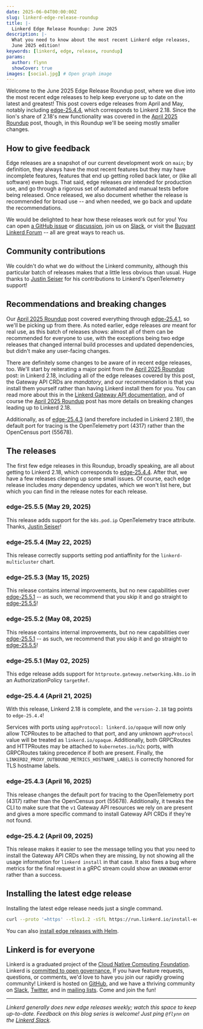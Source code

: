 ```yaml
---
date: 2025-06-04T00:00:00Z
slug: linkerd-edge-release-roundup
title: |-
  Linkerd Edge Release Roundup: June 2025
description: |-
  What you need to know about the most recent Linkerd edge releases,
  June 2025 edition!
keywords: [linkerd, edge, release, roundup]
params:
  author: flynn
  showCover: true
images: [social.jpg] # Open graph image
---
```


Welcome to the June 2025 Edge Release Roundup post, where we dive into the
most recent edge releases to help keep everyone up to date on the latest and
greatest! This post covers edge releases from April and May, notably including
[edge-25.4.4], which corresponds to Linkerd 2.18. Since the lion's share of
2.18's new functionality was covered in the [April 2025 Roundup] post, though,
in this Roundup we'll be seeing mostly smaller changes.

## How to give feedback

Edge releases are a snapshot of our current development work on `main`; by
definition, they always have the most recent features but they may have
incomplete features, features that end up getting rolled back later, or (like
all software) even bugs. That said, edge releases _are_ intended for
production use, and go through a rigorous set of automated and manual tests
before being released. Once released, we also document whether the release is
recommended for broad use -- and when needed, we go back and update the
recommendations.

We would be delighted to hear how these releases work out for you! You can open
[a GitHub issue](https://github.com/linkerd/linkerd2/issues/) or
[discussion](https://github.com/linkerd/linkerd2/discussions/), join us on
[Slack](https://slack.linkerd.io), or visit the
[Buoyant Linkerd Forum](https://linkerd.buoyant.io) -- all are great ways to
reach us.

## Community contributions

We couldn't do what we do without the Linkerd community, although this
particular batch of releases makes that a little less obvious than usual. Huge
thanks to [Justin Seiser] for his contributions to Linkerd's
OpenTelemetry support!

[Justin Seiser]: https://github.com/jseiser

## Recommendations and breaking changes

Our [April 2025 Roundup] post covered everything through [edge-25.4.1], so
we'll be picking up from there. As noted earlier, edge releases _are_ meant
for real use, as this batch of releases shows: almost all of them can be
recommended for everyone to use, with the exceptions being two edge releases
that changed internal build processes and updated dependencies, but didn't
make any user-facing changes.

There are definitely some changes to be aware of in recent edge releases, too.
We'll start by reiterating a major point from the [April 2025 Roundup] post:
in Linkerd 2.18, including all of the edge releases covered by this post, the
Gateway API CRDs are _mandatory_, and our recommendation is that you install
them yourself rather than having Linkerd install them for you. You can read
more about this in the [Linkerd Gateway API documentation], and of course the
[April 2025 Roundup] post has more details on breaking changes leading up to
Linkerd 2.18.

Additionally, as of [edge-25.4.3] (and therefore included in Linkerd 2.18!),
the default port for tracing is the OpenTelemetry port (4317) rather than the
OpenCensus port (55678).

[April 2025 Roundup]: ../../../04/11/linkerd-edge-release-roundup/
[Linkerd Gateway API documentation]: https://linkerd.io/2/features/gateway-api/
[edge-25.4.1]: https://github.com/linkerd/linkerd2/releases/tag/edge-25.4.1
[edge-25.4.3]: https://github.com/linkerd/linkerd2/releases/tag/edge-25.4.3
[edge-25.4.4]: https://github.com/linkerd/linkerd2/releases/tag/edge-25.4.4
[edge-25.5.1]: https://github.com/linkerd/linkerd2/releases/tag/edge-25.5.1
[edge-25.5.5]: https://github.com/linkerd/linkerd2/releases/tag/edge-25.5.5

## The releases

The first few edge releases in this Roundup, broadly speaking, are all about
getting to Linkerd 2.18, which corresponds to [edge-25.4.4]. After that, we
have a few releases cleaning up some small issues. Of course, each edge
release includes _many_ dependency updates, which we won't list here, but which
you can find in the release notes for each release.

### edge-25.5.5 (May 29, 2025)

This release adds support for the `k8s.pod.ip` OpenTelemetry trace attribute.
Thanks, [Justin Seiser]!

### edge-25.5.4 (May 22, 2025)

This release correctly supports setting pod antiaffinity for the
`linkerd-multicluster` chart.

### edge-25.5.3 (May 15, 2025)

This release contains internal improvements, but no new capabilities over
[edge-25.5.1] -- as such, we recommend that you skip it and go straight to
[edge-25.5.5]!

### edge-25.5.2 (May 08, 2025)

This release contains internal improvements, but no new capabilities over
[edge-25.5.1] -- as such, we recommend that you skip it and go straight to
[edge-25.5.5]!

### edge-25.5.1 (May 02, 2025)

This edge release adds support for `httproute.gateway.networking.k8s.io` in an
AuthorizationPolicy `targetRef`.

### edge-25.4.4 (April 21, 2025)

With this release, Linkerd 2.18 is complete, and the `version-2.18` tag points
to `edge-25.4.4`!

Services with ports using `appProtocol: linkerd.io/opaque` will now only allow
TCPRoutes to be attached to that port, and any unknown `appProtocol` value
will be treated as `linkerd.io/opaque`. Additionally, both GRPCRoutes and
HTTPRoutes may be attached to  `kubernetes.io/h2c` ports, with GRPCRoutes
taking precedence if both are present. Finally, the
`LINKERD2_PROXY_OUTBOUND_METRICS_HOSTNAME_LABELS` is correctly honored for TLS
hostname labels.

### edge-25.4.3 (April 16, 2025)

This release changes the default port for tracing to the OpenTelemetry port
(4317) rather than the OpenCensus port (55678). Additionally, it tweaks the
CLI to make sure that the `v1` Gateway API resources we rely on are present
and gives a more specific command to install Gateway API CRDs if they're not
found.

### edge-25.4.2 (April 09, 2025)

This release makes it easier to see the message telling you that you need to
install the Gateway API CRDs when they are missing, by not showing all the
usage information for `linkerd install` in that case. It also fixes a bug
where metrics for the final request in a gRPC stream could show an `UNKNOWN`
error rather than a success.

## Installing the latest edge release

Installing the latest edge release needs just a single command.

```bash
curl --proto '=https' --tlsv1.2 -sSfL https://run.linkerd.io/install-edge | sh
```

You can also
[install edge releases with Helm](https://linkerd.io/2/tasks/install-helm/).

## Linkerd is for everyone

Linkerd is a graduated project of the
[Cloud Native Computing Foundation](https://cncf.io/). Linkerd is
[committed to open governance.](/2019/10/03/linkerds-commitment-to-open-governance/)
If you have feature requests, questions, or comments, we'd love to have you join
our rapidly growing community! Linkerd is hosted on
[GitHub](https://github.com/linkerd/), and we have a thriving community on
[Slack](https://slack.linkerd.io/), [Twitter](https://twitter.com/linkerd), and
in [mailing lists](/community/get-involved/). Come and join the fun!

---

_Linkerd generally does new edge releases weekly; watch this space to keep
up-to-date. Feedback on this blog series is welcome! Just ping `@flynn` on the
[Linkerd Slack](https://slack.linkerd.io)._
